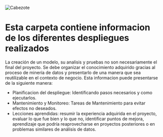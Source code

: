 ![Cabezote](Cabezote.png)
# Esta carpeta contiene informacion de los diferentes despliegues realizados
La creación de un modelo, su analisis y pruebas no son necesariamente el final del proyecto. Se debe organizar el conocimiento adquirido gracias al proceso de minería de datos y presentarlo de una manera que sea reutilizable en el contexto de negocio.
Esta informacion puede presentarse de la siguiente manera:
* Planificacion del despliegue: Identificando pasos necesarios y como ejecutarlos.
* Mantenimiento y Monitoreo: Tareas de Mantenimiento para evitar efectos no deseados.
* Lecciones aprendidas: resumir la experiencia adquirida en el proyecto, evaluar lo que fue bien y lo que no, identificar puntos de mejora, aprendizaje que podría reaprovecharse en proyectos posteriores o en problemas similares de análisis de datos.